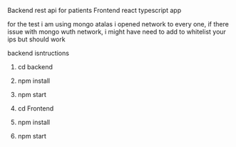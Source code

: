 Backend rest api for patients
Frontend react typescript app


for the test i am using mongo atalas 
i opened network to every one,
if there issue with mongo wuth network, i might have need to add to whitelist your ips
but should work

backend isntructions

1. cd backend
2. npm install
3. npm start

1. cd Frontend
2. npm install
3. npm start


